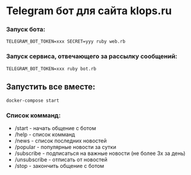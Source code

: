 # Telegram бот для сайта klops.ru

### Запуск бота:
`TELEGRAM_BOT_TOKEN=xxx SECRET=yyy ruby web.rb`

### Запуск сервиса, отвечающего за рассылку сообщений:
`TELEGRAM_BOT_TOKEN=xxx ruby bot.rb`

## Запустить все вместе:
`docker-compose start`

### Список комманд:
*  /start - начать общение с ботом
*  /help - список комманд
*  /news - список последних новостей
*  /popular - популярные новости за сутки
*  /subscribe - подписаться на важные новости (не более 3х за день)
*  /unsubscribe - отписать от новостей
*  /stop - закончить общение с ботом
